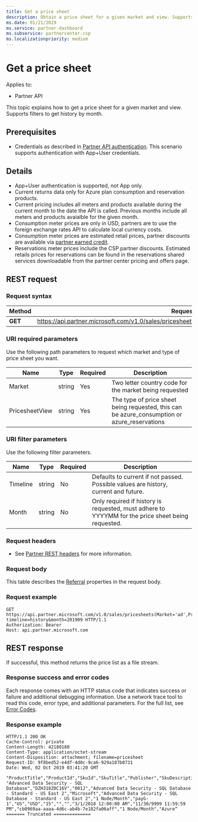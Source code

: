 ```yaml
---
title: Get a price sheet
description: Obtain a price sheet for a given market and view. Supports filters to get history by month.
ms.date: 01/21/2029
ms.service: partner-dashboard
ms.subservice: partnercenter-csp
ms.localizationpriority: medium
---
```


# Get a price sheet

Applies to:

- Partner API

This topic explains how to get a price sheet for a given market and view. Supports filters to get history by month.

## Prerequisites

- Credentials as described in [Partner API authentication](api-authentication.md). This scenario supports authentication with App+User credentials.

## Details

- App+User authentication is supported, not App only.
- Current returns data only for Azure plan consumption and reservation products.
- Current pricing includes all meters and products available during the current month to the date the API is called. Previous months include all meters and products avaialble for the given month.
- Consumption meter prices are only in USD, partners are to use the foreign exchange rates API to calculate local currency costs.
- Consumption meter prices are estimated retail prices, partner discounts are available via [partner earned credit](https://docs.microsoft.com/en-us/partner-center/partner-earned-credit-explanation).
- Reservations meter prices include the CSP partner discounts. Estimated retails prices for reservations can be found in the reservations shared services downloadable from the partner center pricing and offers page.

## REST request

### Request syntax

| Method   | Request URI                                                                                                 |
|----------|-------------------------------------------------------------------------------------------------------------|
| **GET** | https://api.partner.microsoft.com/v1.0/sales/pricesheets(Market='{market}',PricesheetView='{view}')/$value                                     |

### URI required parameters

Use the following path parameters to request which market and type of price sheet you want.

| Name                   | Type     | Required | Description                                                     |
|------------------------|----------|----------|-----------------------------------------------------------------|
|Market                      | string   | Yes       | Two letter country code for the market being requested       |
|PricesheetView	| string   | Yes       | The type of price sheet being requested, this can be azure_consumption or azure_reservations       |

### URI filter parameters

Use the following filter parameters.

| Name                   | Type     | Required | Description                                                     |
|------------------------|----------|----------|-----------------------------------------------------------------|
|Timeline| string   | No| Defaults to current if not passed. Possible values are history, current and future.       |
|Month| string   | No| Only required if history is requested, must adhere to YYYYMM for the price sheet being requested.       |

### Request headers

- See [Partner REST headers](headers.md) for more information.

### Request body

This table describes the [Referral](referral-resources.md) properties in the request body.

### Request example

```http
GET https://api.partner.microsoft.com/v1.0/sales/pricesheets(Market='ad',PricesheetView='azure_consumption')/$value?timeline=history&month=201909 HTTP/1.1
Authorization: Bearer 
Host: api.partner.microsoft.com

```

## REST response

If successful, this method returns the price list as a file stream.

### Response success and error codes

Each response comes with an HTTP status code that indicates success or failure and additional debugging information. Use a network trace tool to read this code, error type, and additional parameters. For the full list, see [Error Codes](error-codes.md).

### Response example

``` http
HTTP/1.1 200 OK
Cache-Control: private
Content-Length: 42180180
Content-Type: application/octet-stream
Content-Disposition: attachment; filename=pricesheet
Request-ID: 9f8bed52-e4df-4d0c-9ca6-929a187b0731
Date: Wed, 02 Oct 2019 03:41:20 GMT

"ProductTitle","ProductId","SkuId","SkuTitle","Publisher","SkuDescription","UnitOfMeasure","TermDuration","Market","Currency","UnitPrice","PricingTierRangeMin","PricingTierRangeMax","EffectiveStartDate","EffectiveEndDate","MeterIds","MeterType","Tags“
"Advanced Data Security - SQL Database","DZH318Z0C16V","001J","Advanced Data Security - SQL Database - Standard - US East 2","Microsoft","Advanced Data Security - SQL Database - Standard - US East 2","1 Node/Month","payG-1","US","USD","15","","","3/1/2018 12:00:00 AM","11/30/9999 11:59:59 PM","cb0969aa-aaaa-4d6c-ab4b-7e182fa06aff","1 Node/Month","Azure“
======= Truncated ==============

```
